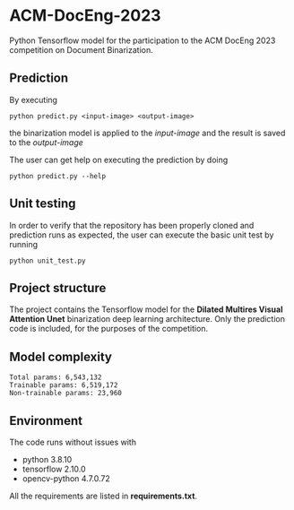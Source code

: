 # ACM-DocEng-2023
Python Tensorflow model for the participation to the ACM DocEng 2023 competition on Document Binarization.

## Prediction
By executing
```
python predict.py <input-image> <output-image> 
```
the binarization model is applied to the *input-image* and the result is saved to the *output-image*

The user can get help on executing the prediction by doing
```
python predict.py --help
```

## Unit testing
In order to verify that the repository has been properly cloned and prediction runs as expected, the user can execute the basic unit test by running
```
python unit_test.py
```

## Project structure
The project contains the Tensorflow model for the **Dilated Multires Visual Attention Unet** binarization deep learning architecture.
Only the prediction code is included, for the purposes of the competition.

## Model complexity
```
Total params: 6,543,132
Trainable params: 6,519,172
Non-trainable params: 23,960
```

## Environment
The code runs without issues with 
* python 3.8.10
* tensorflow 2.10.0
* opencv-python 4.7.0.72

All the requirements are listed in **requirements.txt**.




